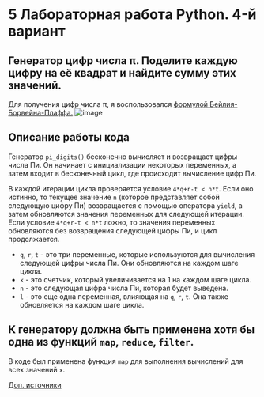 # 5 Лабораторная работа Python. 4-й вариант
## Генератор цифр числа π. Поделите каждую цифру на её квадрат и найдите сумму этих значений.
Для получения цифр числа π, я воспользовался [формулой Бейлия-Борвейна-Плаффа.](https://ru.wikipedia.org/wiki/%D0%A4%D0%BE%D1%80%D0%BC%D1%83%D0%BB%D0%B0_%D0%91%D1%8D%D0%B9%D0%BB%D0%B8_%E2%80%94_%D0%91%D0%BE%D1%80%D1%83%D1%8D%D0%B9%D0%BD%D0%B0_%E2%80%94_%D0%9F%D0%BB%D0%B0%D1%84%D1%84%D0%B0)
![image](https://github.com/user-attachments/assets/66b55c3d-324b-4421-8ae3-d46bd3d20c49)
## Описание работы кода

Генератор `pi_digits()` бесконечно вычисляет и возвращает цифры числа Пи. Он начинает с инициализации некоторых переменных, а затем входит в бесконечный цикл, где происходит вычисление цифр Пи.

В каждой итерации цикла проверяется условие `4*q+r-t < n*t`. Если оно истинно, то текущее значение `n` (которое представляет собой следующую цифру Пи) возвращается с помощью оператора `yield`, а затем обновляются значения переменных для следующей итерации.
Если условие `4*q+r-t < n*t` ложно, то значения переменных обновляются без возвращения следующей цифры Пи, и цикл продолжается.

- `q`, `r`, `t` - это три переменные, которые используются для вычисления следующей цифры числа Пи. Они обновляются на каждом шаге цикла.
- `k` - это счетчик, который увеличивается на 1 на каждом шаге цикла.
- `n` - это следующая цифра числа Пи, которая будет выведена.
- `l` - это еще одна переменная, влияющая на `q`, `r`, `t`. Она также обновляется на каждом шаге цикла.

## К генератору должна быть применена хотя бы одна из функций `map`, `reduce`, `filter`.
В коде был применена функция `map` для выполнения вычислений для всех значений `x`.

[Доп. источники](https://github.com/BrolanJ/Bailey-Borwein-Plouffe/blob/master/BBP%20Formula.py)
